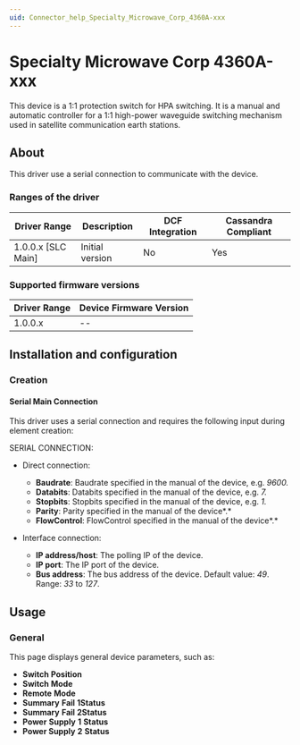```yaml
---
uid: Connector_help_Specialty_Microwave_Corp_4360A-xxx
---
```


# Specialty Microwave Corp 4360A-xxx

This device is a 1:1 protection switch for HPA switching. It is a manual and automatic controller for a 1:1 high-power waveguide switching mechanism used in satellite communication earth stations.

## About

This driver use a serial connection to communicate with the device.

### Ranges of the driver

| **Driver Range**     | **Description** | **DCF Integration** | **Cassandra Compliant** |
|----------------------|-----------------|---------------------|-------------------------|
| 1.0.0.x \[SLC Main\] | Initial version | No                  | Yes                     |

### Supported firmware versions

| **Driver Range** | **Device Firmware Version** |
|------------------|-----------------------------|
| 1.0.0.x          | --                          |

## Installation and configuration

### Creation

#### Serial Main Connection

This driver uses a serial connection and requires the following input during element creation:

SERIAL CONNECTION:

- Direct connection:

  - **Baudrate**: Baudrate specified in the manual of the device, e.g. *9600.*
  - **Databits**: Databits specified in the manual of the device, e.g. *7.*
  - **Stopbits**: Stopbits specified in the manual of the device, e.g. *1.*
  - **Parity**: Parity specified in the manual of the device*.*
  - **FlowControl**: FlowControl specified in the manual of the device*.*

- Interface connection:

  - **IP address/host**: The polling IP of the device.
  - **IP port**: The IP port of the device.
  - **Bus address**: The bus address of the device. Default value: *49*. Range: *33* to *127*.

## Usage

### General

This page displays general device parameters, such as:

- **Switch** **Position**
- **Switch** **Mode**
- **Remote** **Mode**
- **Summary** **Fail** **1Status**
- **Summary** **Fail** **2Status**
- **Power** **Supply** **1** **Status**
- **Power Supply** **2** **Status**
